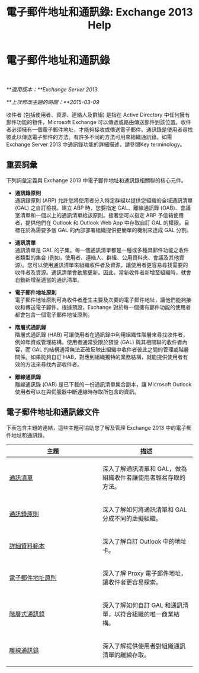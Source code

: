 ﻿---
title: '電子郵件地址和通訊錄: Exchange 2013 Help'
TOCTitle: 電子郵件地址和通訊錄
ms:assetid: b97d0f68-691a-42af-9a6c-4dcc37b28a42
ms:mtpsurl: https://technet.microsoft.com/zh-tw/library/JJ657488(v=EXCHG.150)
ms:contentKeyID: 50474101
ms.date: 05/21/2018
mtps_version: v=EXCHG.150
ms.translationtype: MT
---

# 電子郵件地址和通訊錄

 

_**適用版本：**Exchange Server 2013_

_**上次修改主題的時間：**2015-03-09_

收件者 (包括使用者、資源、連絡人及群組) 是指在 Active Directory 中任何擁有郵件功能的物件，Microsoft Exchange 可以傳遞或路由傳送郵件到該位置。收件者必須擁有一個電子郵件地址，才能夠接收或傳送電子郵件。通訊錄是使用者尋找彼此以傳送電子郵件的方法。有許多不同的方法可用來組織通訊錄。如需 Exchange Server 2013 中通訊錄功能的詳細描述，請參閱Key terminology。

## 重要詞彙

下列詞彙定義與 Exchange 2013 中電子郵件地址和通訊錄相關聯的核心元件。

  - **通訊錄原則**  
    通訊錄原則 (ABP) 允許您將使用者分入特定群組以提供您組織的全域通訊清單 (GAL) 之自訂檢視。建立 ABP 時，您要指定 GAL、離線通訊錄 (OAB)、會議室清單和一個以上的通訊清單給該原則。接著您可以指定 ABP 予信箱使用者，提供他們在 Outlook 和 Outlook Web App 中存取自訂 GAL 的權限。目標在於為需要多個 GAL 的內部部署組織提供更簡單的機制來達成 GAL 分割。

<!-- end list -->

  - **通訊清單**  
    通訊清單是 GAL 的子集。每一個通訊清單都是一種或多種具郵件功能之收件者類型的集合 (例如，使用者、連絡人、群組、公用資料夾、會議及其他資源)。您可以使用通訊清單來組織收件者及資源，讓使用者更容易尋找需要的收件者及資源。通訊清單會動態更新。因此，當新收件者新增至組織時，就會自動新增至適當的通訊清單。

<!-- end list -->

  - **電子郵件地址原則**  
    電子郵件地址原則可為收件者產生主要及次要的電子郵件地址，讓他們能夠接收和傳送電子郵件。根據預設，Exchange 對於每一個擁有郵件功能的使用者都會包含一個電子郵件地址原則。

<!-- end list -->

  - **階層式通訊錄**  
    階層式通訊錄 (HAB) 可讓使用者在通訊錄中利用組織性階層來尋找收件者，例如年資或管理結構。使用者通常受限於預設 (GAL) 與其相關聯的收件者內容，而 GAL 的結構通常無法正確反映出組織中收件者彼此之間的管理或階層關係。如果能夠自訂 HAB，對應到組織獨特的業務結構，就能提供使用者有效的方法來尋找內部收件者。

<!-- end list -->

  - **離線通訊錄**  
    離線通訊錄 (OAB) 是已下載的一份通訊清單集合副本，讓 Microsoft Outlook 使用者可以在與伺服器中斷連線時存取所包含的資訊。

## 電子郵件地址和通訊錄文件

下表包含主題的連結，這些主題可協助您了解及管理 Exchange 2013 中的電子郵件地址和通訊錄。


<table>
<colgroup>
<col style="width: 50%" />
<col style="width: 50%" />
</colgroup>
<thead>
<tr class="header">
<th>主題</th>
<th>描述</th>
</tr>
</thead>
<tbody>
<tr class="odd">
<td><p><a href="address-lists-exchange-2013-help.md">通訊清單</a></p></td>
<td><p>深入了解通訊清單和 GAL，做為組織收件者讓使用者輕易存取的方法。</p></td>
</tr>
<tr class="even">
<td><p><a href="address-book-policies-exchange-2013-help.md">通訊錄原則</a></p></td>
<td><p>深入了解如何將通訊清單和 GAL 分成不同的虛擬組織。</p></td>
</tr>
<tr class="odd">
<td><p><a href="details-templates-exchange-2013-help.md">詳細資料範本</a></p></td>
<td><p>深入了解自訂 Outlook 中的地址卡。</p></td>
</tr>
<tr class="even">
<td><p><a href="email-address-policies-exchange-2013-help.md">電子郵件地址原則</a></p></td>
<td><p>深入了解 Proxy 電子郵件地址，讓收件者更容易探索。</p></td>
</tr>
<tr class="odd">
<td><p><a href="hierarchical-address-books-exchange-2013-help.md">階層式通訊錄</a></p></td>
<td><p>深入了解如何自訂 GAL 和通訊清單，以符合組織的唯一商業結構。</p></td>
</tr>
<tr class="even">
<td><p><a href="offline-address-books-exchange-2013-help.md">離線通訊錄</a></p></td>
<td><p>深入了解提供使用者對組織通訊清單的離線存取。</p></td>
</tr>
</tbody>
</table>

